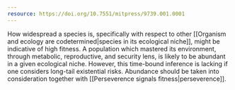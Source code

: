 ```yaml
---
resource: https://doi.org/10.7551/mitpress/9739.001.0001
---
```


How widespread a species is, specifically with respect to other [[Organism and ecology are codetermined|species in its ecological niche]], might be indicative of high fitness. A population which mastered its environment, through metabolic, reproductive, and security  lens, is likely to be abundant in a given ecological niche. However, this time-bound inference is lacking if one considers long-tail existential risks. Abundance should be taken into consideration together with [[Perseverence signals fitness|perseverence]].